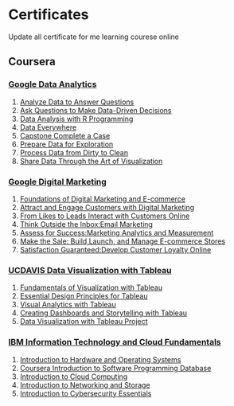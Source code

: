 # Certificates

Update all certificate for me learning courese online 

## Coursera

### [Google Data Analytics](https://github.com/sprasaming/Certificates/blob/main/Coursera%20Google%20Data%20Analytics.pdf)

1. [Analyze Data to Answer Questions](https://github.com/sprasaming/Certificates/blob/main/Coursera%20Google%20Data%20Analytics/Coursera%20Analyze%20Data%20to%20Answer%20Questions.pdf)
2. [Ask Questions to Make Data-Driven Decisions](https://github.com/sprasaming/Certificates/blob/main/Coursera%20Google%20Data%20Analytics/Coursera%20Ask%20Questions%20to%20Make%20Data-Driven%20Decisions.pdf)
3. [Data Analysis with R Programming](https://github.com/sprasaming/Certificates/blob/main/Coursera%20Google%20Data%20Analytics/Coursera%20Data%20Analysis%20with%20R%20Programming.pdf)
4. [Data Everywhere](https://github.com/sprasaming/Certificates/blob/main/Coursera%20Google%20Data%20Analytics/Coursera%20Data%20Data%20%20Everywhere.pdf)
5. [Capstone Complete a Case](https://github.com/sprasaming/Certificates/blob/main/Coursera%20Google%20Data%20Analytics/Coursera%20Google%20Data%20Analytics%20Capstone%20Complete%20a%20Case.pdf)
6. [Prepare Data for Exploration](https://github.com/sprasaming/Certificates/tree/main/Coursera%20Google%20Data%20Analytics)
7. [Process Data from Dirty to Clean](https://github.com/sprasaming/Certificates/blob/main/Coursera%20Google%20Data%20Analytics/Coursera%20Process%20Data%20from%20Dirty%20to%20Clean.pdf)
8. [Share Data Through the Art of Visualization](https://github.com/sprasaming/Certificates/blob/main/Coursera%20Google%20Data%20Analytics/Coursera%20Share%20Data%20Through%20the%20Art%20of%20Visualization.pdf)

### [Google Digital Marketing](https://github.com/sprasaming/Certificates/blob/main/Coursera%20Google%20Digital%20Marketing.pdf)

1. [Foundations of Digital Marketing and E-commerce](https://github.com/sprasaming/Certificates/blob/main/Coursera%20Foundations%20of%20Digital%20Marketing%20and%20E-commerce/Coursera%20Foundations%20of%20Digital%20Marketing%20and%20E-commerce.pdf)
2. [Attract and Engage Customers with Digital Marketing](https://github.com/sprasaming/Certificates/blob/main/Coursera%20Foundations%20of%20Digital%20Marketing%20and%20E-commerce/Coursera%20Attract%20and%20Engage%20Customers%20with%20Digital%20Marketing.pdf)
3. [From Likes to Leads Interact with Customers Online](https://github.com/sprasaming/Certificates/blob/main/Coursera%20Foundations%20of%20Digital%20Marketing%20and%20E-commerce/Coursera%20From%20Likes%20to%20Leads%20Interact%20with%20Customers.pdf)
4. [Think Outside the Inbox:Email Marketing](https://github.com/sprasaming/Certificates/blob/main/Coursera%20Foundations%20of%20Digital%20Marketing%20and%20E-commerce/Coursera%20Think%20Outside%20the%20Inbox%20Email%20Marketing.pdf)
5. [Assess for Success:Marketing Analytics and Measurement](https://github.com/sprasaming/Certificates/blob/main/Coursera%20Foundations%20of%20Digital%20Marketing%20and%20E-commerce/Coursera%20Assess%20for%20Success%20Marketing%20Analytics%20and.pdf)
6. [Make the Sale: Build,Launch, and Manage E-commerce Stores](https://github.com/sprasaming/Certificates/blob/main/Coursera%20Foundations%20of%20Digital%20Marketing%20and%20E-commerce/Coursera%20Foundations%20of%20Digital%20Marketing%20and%20E-commerce.pdf)
7. [Satisfaction Guaranteed:Develop Customer Loyalty Online](https://github.com/sprasaming/Certificates/blob/main/Coursera%20Foundations%20of%20Digital%20Marketing%20and%20E-commerce/Coursera%20Satisfaction%20Guaranteed%20Develop%20Customer%20Loyalty.pdf)

### [UCDAVIS Data Visualization with Tableau](https://github.com/sprasaming/Certificates/blob/main/Coursera%20Data%20Visualization%20with%20Tableau.pdf)

1. [Fundamentals of Visualization with Tableau](https://github.com/sprasaming/Certificates/blob/main/Coursera%20Data%20Visualization%20with%20Tableau/Coursera%20Fundamentals%20of%20Visualization%20with%20Tab.pdf)
2. [Essential Design Principles for Tableau](https://github.com/sprasaming/Certificates/blob/main/Coursera%20Data%20Visualization%20with%20Tableau/Coursera%20Essential%20Design%20Principles%20for%20Tableau.pdf)
3. [Visual Analytics with Tableau](https://github.com/sprasaming/Certificates/blob/main/Coursera%20Data%20Visualization%20with%20Tableau/Coursera%20Visual%20Analytics%20with%20Tableau.pdf)
4. [Creating Dashboards and Storytelling with Tableau](https://github.com/sprasaming/Certificates/blob/main/Coursera%20Data%20Visualization%20with%20Tableau/Coursera%20Creating%20Dashboards%20and%20Storytelling%20with%20Tableau.pdf)
5. [Data Visualization with Tableau Project](https://github.com/sprasaming/Certificates/blob/main/Coursera%20Data%20Visualization%20with%20Tableau/Coursera%20Data%20Visualization%20with%20Tableau%20.pdf)

### [IBM Information Technology and Cloud Fundamentals](https://github.com/sprasaming/Certificates/blob/main/Coursera%20Information%20Technology%20and%20Cloud%20Fundamentals.pdf)

1. [Introduction to Hardware and Operating Systems](https://github.com/sprasaming/Certificates/blob/main/Coursera%20Data%20Visualization%20with%20Tableau/Coursera%20Fundamentals%20of%20Visualization%20with%20Tab.pdf)
2. [Coursera Introduction to Software Programming Database](https://github.com/sprasaming/Certificates/blob/main/Coursera%20IBM%20%20Information%20Technology%20(IT)%20and%20Cloud%20Fundamentals%20Specialization/Coursera%20Introduction%20to%20Software%20Programming%20DB.pdf)
3. [Introduction to Cloud Computing](https://github.com/sprasaming/Certificates/blob/main/Coursera%20IBM%20%20Information%20Technology%20(IT)%20and%20Cloud%20Fundamentals%20Specialization/Coursera%20Introduction%20to%20Cloud%20Computing.pdf)
4. [Introduction to Networking and Storage](https://github.com/sprasaming/Certificates/blob/main/Coursera%20IBM%20%20Information%20Technology%20(IT)%20and%20Cloud%20Fundamentals%20Specialization/Coursera%20Introduction%20to%20Networking%20and%20Storage.pdf)
5. [Introduction to Cybersecurity Essentials](https://github.com/sprasaming/Certificates/blob/main/Coursera%20IBM%20%20Information%20Technology%20(IT)%20and%20Cloud%20Fundamentals%20Specialization/Coursera%20Introduction%20to%20Cybersecurity%20Essentials.pdf)
